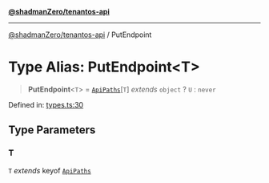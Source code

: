 [**@shadmanZero/tenantos-api**](../README.md)

***

[@shadmanZero/tenantos-api](../globals.md) / PutEndpoint

# Type Alias: PutEndpoint\<T\>

> **PutEndpoint**\<`T`\> = [`ApiPaths`](ApiPaths.md)\[`T`\] *extends* `object` ? `U` : `never`

Defined in: [types.ts:30](https://github.com/shadmanZero/tenantos-api/blob/1519ecac4035082956b06ca1cf266b8ad4cc7904/src/types.ts#L30)

## Type Parameters

### T

`T` *extends* keyof [`ApiPaths`](ApiPaths.md)
